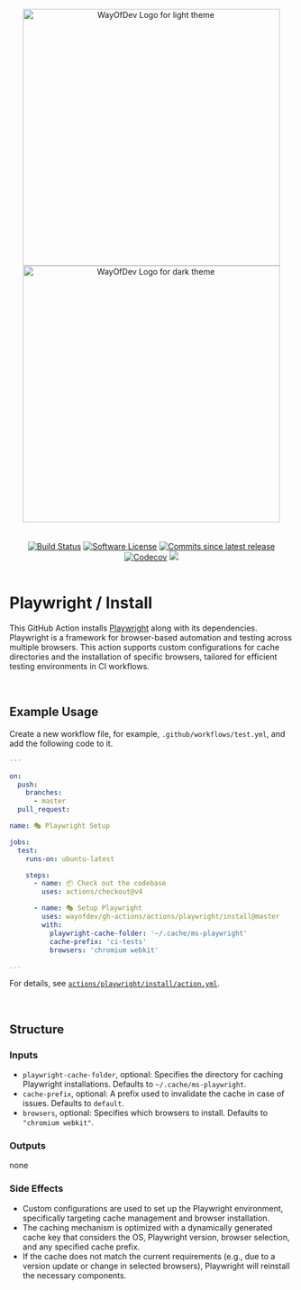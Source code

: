 <br>

<div align="center">
<img width="456" src="https://raw.githubusercontent.com/wayofdev/gh-actions/master/assets/logo.gh-light-mode-only.png#gh-light-mode-only" alt="WayOfDev Logo for light theme">
<img width="456" src="https://raw.githubusercontent.com/wayofdev/gh-actions/master/assets/logo.gh-dark-mode-only.png#gh-dark-mode-only" alt="WayOfDev Logo for dark theme">
</div>


<br>
<br>

<div align="center">
<a href="https://github.com/wayofdev/gh-actions/actions" target="_blank"><img alt="Build Status" src="https://img.shields.io/endpoint.svg?url=https%3A%2F%2Factions-badge.atrox.dev%2Fwayofdev%2Fgh-actions%2Fbadge&style=flat-square"/></a>
<a href="../../../LICENSE.md"><img src="https://img.shields.io/github/license/wayofdev/gh-actions.svg?style=flat-square&color=blue" alt="Software License"/></a>
<a href="" target="_blank"><img alt="Commits since latest release" src="https://img.shields.io/github/commits-since/wayofdev/gh-actions/latest?style=flat-square"></a>
<a href="https://discord.gg/CE3TcCC5vr" target="_blank"><img alt="Codecov" src="https://img.shields.io/discord/1228506758562058391?style=flat-square&logo=discord&labelColor=7289d9&logoColor=white&color=39456d"></a>
<a href="https://twitter.com/intent/follow?screen_name=wayofdev" target="_blank"><img src="https://img.shields.io/twitter/follow/wayofdev.svg?style=flat-square&logo=x&color=6e7781"></a>
</div>



<br>

# Playwright / Install

This GitHub Action installs [Playwright](https://playwright.dev/) along with its dependencies. Playwright is a framework for browser-based automation and testing across multiple browsers. This action supports custom configurations for cache directories and the installation of specific browsers, tailored for efficient testing environments in CI workflows.

<br>

## Example Usage

Create a new workflow file, for example, `.github/workflows/test.yml`, and add the following code to it.

```yaml
---

on:
  push:
    branches:
      - master
  pull_request:

name: 🎭 Playwright Setup

jobs:
  test:
    runs-on: ubuntu-latest

    steps:
      - name: 📦 Check out the codebase
        uses: actions/checkout@v4

      - name: 🎭 Setup Playwright
        uses: wayofdev/gh-actions/actions/playwright/install@master
        with:
          playwright-cache-folder: '~/.cache/ms-playwright'
          cache-prefix: 'ci-tests'
          browsers: 'chromium webkit'

...
```

For details, see [`actions/playwright/install/action.yml`](https://chat.openai.com/c/action.yml).

<br>

## Structure

### Inputs

- `playwright-cache-folder`, optional: Specifies the directory for caching Playwright installations. Defaults to `~/.cache/ms-playwright`.
- `cache-prefix`, optional: A prefix used to invalidate the cache in case of issues. Defaults to `default`.
- `browsers`, optional: Specifies which browsers to install. Defaults to `"chromium webkit"`.

### Outputs

none

### Side Effects

- Custom configurations are used to set up the Playwright environment, specifically targeting cache management and browser installation.
- The caching mechanism is optimized with a dynamically generated cache key that considers the OS, Playwright version, browser selection, and any specified cache prefix.
- If the cache does not match the current requirements (e.g., due to a version update or change in selected browsers), Playwright will reinstall the necessary components.

<br>
